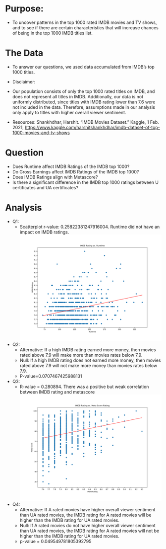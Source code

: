 # Purpose: 
* To uncover patterns in the top 1000 rated IMDB movies and TV shows, and to see if there are certain characteristics that will increase chances of being in the top 1000 IMDB titles list.

# The Data
* To answer our questions, we used data accumulated from IMDB’s top 1000 titles.

* Disclaimer: 
* Our population consists of only the top 1000 rated titles on IMDB, and does not represent all titles in IMDB. Additionally, our data is not uniformly distributed, since titles with IMDB rating lower than 7.6 were not included in the data. Therefore, assumptions made in our analysis only apply to titles with higher overall viewer sentiment.

* Resources:
Shankhdhar, Harshit. “IMDB Movies Dataset.” Kaggle, 1 Feb. 2021, https://www.kaggle.com/harshitshankhdhar/imdb-dataset-of-top-1000-movies-and-tv-shows

# Question
* Does Runtime affect IMDB Ratings of the IMDB top 1000?
* Do Gross Earnings affect IMDB Ratings of the IMDB top 1000?
* Does IMDB Ratings align with Metascore?
* Is there a significant difference in the IMDB top 1000 ratings between U certificates and UA certificates?

# Analysis
* Q1: 
    * Scatterplot r-value: 0.25822381247916004. Runtime did not have an impact on IMDB ratings.
    ![IMDB V Runtime Scatterplt](/Figures/01_IMDB_v_Runtime_scatter.png "IMDB V Runtime")
* Q2: 
    * Alternative: If a high IMDB rating earned more money, then movies rated above 7.9 will make more than movies rates below 7.9.
    * Null: If a high IMDB rating does not earned more money, then movies rated above 7.9 will not make more money than movies rates below 7.9.
    * P-value=0.0707467425988131
* Q3: 
    * R-value = 0.280894. There was a positive but weak correlation between IMDB rating and metascore
    ![IMDB V Meta Scatterplt](/Figures/03_imdb_v_meta_scatter.png "IMDB V Scatterplt")
* Q4: 
    * Alternative: If A rated movies have higher overall viewer sentiment than UA rated movies, the IMDB rating for A rated movies will be higher than the IMDB rating for UA rated  movies.
    * Null: If A rated movies do not have higher overall viewer sentiment than UA rated movies, the IMDB rating for A rated movies will not be higher than the IMDB rating for UA rated movies.
    * p-value = 0.049549781805392795





